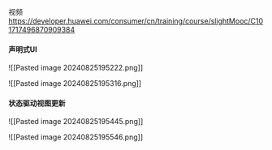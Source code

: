 视频
https://developer.huawei.com/consumer/cn/training/course/slightMooc/C101717496870909384

#### 声明式UI

![[Pasted image 20240825195222.png]]

![[Pasted image 20240825195316.png]]


#### 状态驱动视图更新

![[Pasted image 20240825195445.png]]

![[Pasted image 20240825195546.png]]